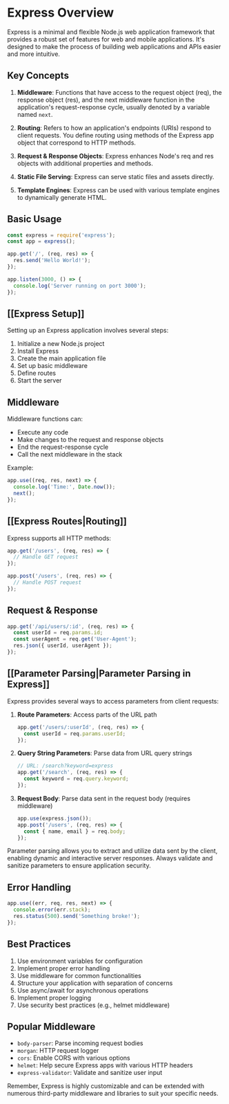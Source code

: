 # Express Overview

Express is a minimal and flexible Node.js web application framework that provides a robust set of features for web and mobile applications. It's designed to make the process of building web applications and APIs easier and more intuitive.

## Key Concepts

1. **Middleware**: Functions that have access to the request object (req), the response object (res), and the next middleware function in the application's request-response cycle, usually denoted by a variable named `next`.

2. **Routing**: Refers to how an application's endpoints (URIs) respond to client requests. You define routing using methods of the Express app object that correspond to HTTP methods.

3. **Request & Response Objects**: Express enhances Node's req and res objects with additional properties and methods.

4. **Static File Serving**: Express can serve static files and assets directly.

5. **Template Engines**: Express can be used with various template engines to dynamically generate HTML.

## Basic Usage

```javascript
const express = require('express');
const app = express();

app.get('/', (req, res) => {
  res.send('Hello World!');
});

app.listen(3000, () => {
  console.log('Server running on port 3000');
});
```

## [[Express Setup]]

Setting up an Express application involves several steps:

1. Initialize a new Node.js project
2. Install Express
3. Create the main application file
4. Set up basic middleware
5. Define routes
6. Start the server

## Middleware

Middleware functions can:
- Execute any code
- Make changes to the request and response objects
- End the request-response cycle
- Call the next middleware in the stack

Example:
```javascript
app.use((req, res, next) => {
  console.log('Time:', Date.now());
  next();
});
```

## [[Express Routes|Routing]]

Express supports all HTTP methods:

```javascript
app.get('/users', (req, res) => {
  // Handle GET request
});

app.post('/users', (req, res) => {
  // Handle POST request
});
```

## Request & Response

```javascript
app.get('/api/users/:id', (req, res) => {
  const userId = req.params.id;
  const userAgent = req.get('User-Agent');
  res.json({ userId, userAgent });
});
```
## [[Parameter Parsing|Parameter Parsing in Express]]

Express provides several ways to access parameters from client requests:

1. **Route Parameters**: Access parts of the URL path
   ```javascript
   app.get('/users/:userId', (req, res) => {
     const userId = req.params.userId;
   });
   ```

2. **Query String Parameters**: Parse data from URL query strings
   ```javascript
   // URL: /search?keyword=express
   app.get('/search', (req, res) => {
     const keyword = req.query.keyword;
   });
   ```

3. **Request Body**: Parse data sent in the request body (requires middleware)
   ```javascript
   app.use(express.json());
   app.post('/users', (req, res) => {
     const { name, email } = req.body;
   });
   ```

Parameter parsing allows you to extract and utilize data sent by the client, enabling dynamic and interactive server responses. Always validate and sanitize parameters to ensure application security.
## Error Handling

```javascript
app.use((err, req, res, next) => {
  console.error(err.stack);
  res.status(500).send('Something broke!');
});
```

## Best Practices

1. Use environment variables for configuration
2. Implement proper error handling
3. Use middleware for common functionalities
4. Structure your application with separation of concerns
5. Use async/await for asynchronous operations
6. Implement proper logging
7. Use security best practices (e.g., helmet middleware)

## Popular Middleware

- `body-parser`: Parse incoming request bodies
- `morgan`: HTTP request logger
- `cors`: Enable CORS with various options
- `helmet`: Help secure Express apps with various HTTP headers
- `express-validator`: Validate and sanitize user input

Remember, Express is highly customizable and can be extended with numerous third-party middleware and libraries to suit your specific needs.